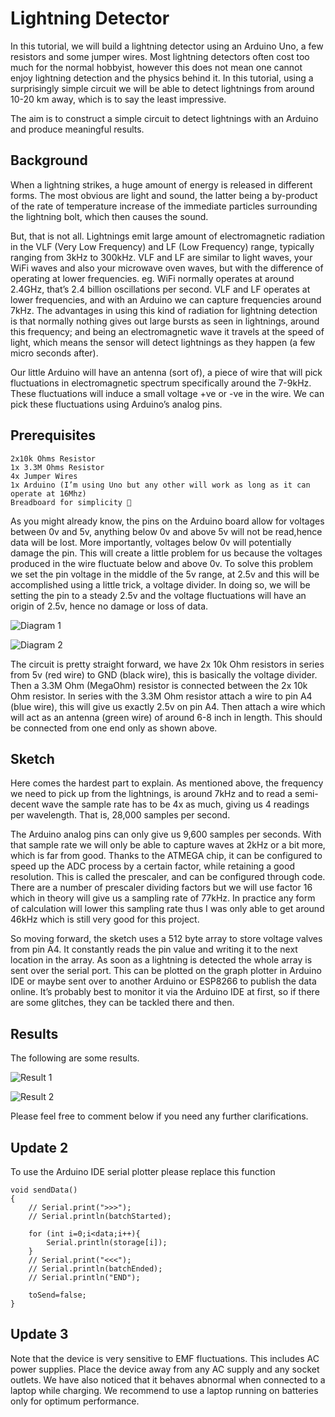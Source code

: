 Lightning Detector
==================

In this tutorial, we will build a lightning detector using an Arduino Uno, a few resistors and some jumper wires. Most lightning detectors often cost too much for the normal hobbyist, however this does not mean one cannot enjoy lightning detection and the physics behind it. In this tutorial, using a surprisingly simple circuit we will be able to detect lightnings from around 10-20 km away, which is to say the least impressive.

The aim is to construct a simple circuit to detect lightnings with an Arduino and produce meaningful results.

Background
----------

When a lightning strikes, a huge amount of energy is released in different forms. The most obvious are light and sound, the latter being a by-product of the rate of temperature increase of the immediate particles surrounding the lightning bolt, which then causes the sound. 

But, that is not all. Lightnings emit large amount of electromagnetic radiation in the VLF (Very Low Frequency) and LF (Low Frequency) range, typically ranging from 3kHz to 300kHz. VLF and LF are similar to light waves, your WiFi waves and also your microwave oven waves, but with the difference of operating at lower frequencies. eg. WiFi normally operates at around 2.4GHz, that’s 2.4 billion oscillations per second. VLF and LF operates at lower frequencies, and with an Arduino we can capture frequencies around 7kHz. The advantages in using this kind of radiation for lightning detection is that normally nothing gives out large bursts as seen in lightnings, around this frequency; and being an electromagnetic wave it travels at the speed of light, which means the sensor will detect lightnings as they happen (a few micro seconds after).

Our little Arduino will have an antenna (sort of), a piece of wire that will pick fluctuations in electromagnetic spectrum specifically around the 7-9kHz. These fluctuations will induce a small voltage +ve or -ve in the wire. We can pick these fluctuations using Arduino’s analog pins.

Prerequisites
-------------

    2x10k Ohms Resistor
    1x 3.3M Ohms Resistor
    4x Jumper Wires
    1x Arduino (I’m using Uno but any other will work as long as it can operate at 16Mhz)
    Breadboard for simplicity 🙂

As you might already know, the pins on the Arduino board allow for voltages between 0v and 5v, anything below 0v and above 5v will not be read,hence data will be lost. 
More importantly, voltages below 0v will potentially damage the pin. This will create a little problem for us because the voltages produced in the wire fluctuate below and above 0v. To solve this problem we set the pin voltage in the middle of the 5v range, at 2.5v and this will be accomplished using a little trick, a voltage divider. In doing so, we will be setting the pin to a steady 2.5v and the voltage fluctuations will have an origin of 2.5v, hence no damage or loss of data.

![Diagram 1](https://github.com/klauscam/Arduino-Lightning-Detector/blob/master/images/lightningdetector.png)

![Diagram 2](https://github.com/klauscam/Arduino-Lightning-Detector/blob/master/images/lightningdetector_schem-1-e1466701621717-768x851.png)


The circuit is pretty straight forward, we have 2x 10k Ohm resistors in series from 5v (red wire) to GND (black wire), this is basically the voltage divider. Then a 3.3M Ohm (MegaOhm) resistor is connected between the 2x 10k Ohm resistor. In series with the 3.3M Ohm resistor attach a wire to pin A4 (blue wire), this will give us exactly 2.5v on pin A4. Then attach a wire which will act as an antenna (green wire) of around 6-8 inch in length. This should be connected from one end only as shown above.

Sketch
------

Here comes the hardest part to explain. As mentioned above, the frequency we need to pick up from the lightnings, is around 7kHz and to read a semi-decent wave the sample rate has to be 4x as much, giving us 4 readings per wavelength. That is, 28,000 samples per second.

The Arduino analog pins can only give us 9,600 samples per seconds. With that sample rate we will only be able to capture waves at 2kHz or a bit more, which is far from good. Thanks to the ATMEGA chip, it can be configured to speed up the ADC process by a certain factor, while retaining a good resolution. This is called the prescaler, and can be configured through code. There are a number of prescaler dividing factors but we will use factor 16 which in theory will give us a sampling rate of 77kHz. In practice any form of calculation will lower this sampling rate thus I was only able to get around 46kHz which is still very good for this project.

So moving forward, the sketch uses a 512 byte array to store voltage valves from pin A4. It constantly reads the pin value and writing it to the next location in the array. As soon as a lightning is detected the whole array is sent over the serial port. This can be plotted on the graph plotter in Arduino IDE or maybe sent over to another Arduino or ESP8266 to publish the data online. It’s probably best to monitor it via the Arduino IDE at first, so if there are some glitches, they can be tackled there and then.

Results
-------

The following are some results.

![Result 1](https://github.com/klauscam/Arduino-Lightning-Detector/blob/master/images/lightningexmple-2.png)

![Result 2](https://github.com/klauscam/Arduino-Lightning-Detector/blob/master/images/lightningexmple-1.png)


Please feel free to comment below if you need any further clarifications.

Update 2
--------

To use the Arduino IDE serial plotter please replace this function

	void sendData()
	{
 		// Serial.print(">>>");
 		// Serial.println(batchStarted);
  		
  		for (int i=0;i<data;i++){
    		Serial.println(storage[i]);
  		}
 		// Serial.print("<<<");
 		// Serial.println(batchEnded);
 		// Serial.println("END");
  
  		toSend=false;
	}


Update 3
--------

Note that the device is very sensitive to EMF fluctuations. This includes AC power supplies. Place the device away from any AC supply and any socket outlets. We have also noticed that it behaves abnormal when connected to a laptop while charging. We recommend to use a laptop running on batteries only for optimum performance.

